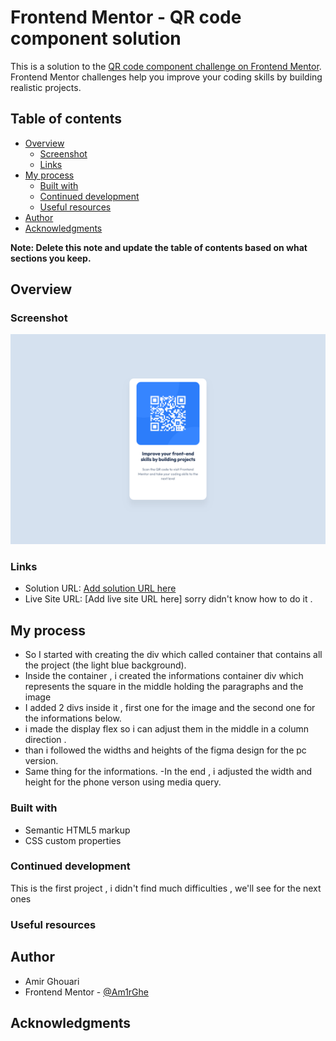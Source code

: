 # Frontend Mentor - QR code component solution

This is a solution to the [QR code component challenge on Frontend Mentor](https://www.frontendmentor.io/challenges/qr-code-component-iux_sIO_H). Frontend Mentor challenges help you improve your coding skills by building realistic projects. 

## Table of contents

- [Overview](#overview)
  - [Screenshot](#screenshot)
  - [Links](#links)
- [My process](#my-process)
  - [Built with](#built-with)
  - [Continued development](#continued-development)
  - [Useful resources](#useful-resources)
- [Author](#author)
- [Acknowledgments](#acknowledgments)

**Note: Delete this note and update the table of contents based on what sections you keep.**

## Overview

### Screenshot

![](./images/screenshot.png)



### Links

- Solution URL: [Add solution URL here](https://github.com/Am1rGhe/Qr-code-component)
- Live Site URL: [Add live site URL here] sorry didn't know how to do it .

## My process

- So I started with creating the div which called container that contains all the project (the light blue background).
- Inside the container , i created the informations container div which represents the square in the middle holding the       paragraphs and the image
- I added 2 divs inside it , first one for the image and the second one for the informations below.
- i made the display flex so i can adjust them in the middle in a column direction .
- than i followed the widths and heights of the figma design for the pc version. 
- Same thing for the informations.
-In the end , i adjusted the width and height for the phone verson using media query. 
### Built with

- Semantic HTML5 markup
- CSS custom properties





### Continued development

This is the first project , i didn't find much difficulties , we'll see for the next ones

### Useful resources


## Author

- Amir Ghouari
- Frontend Mentor - [@Am1rGhe](https://www.frontendmentor.io/profile/Am1rGhe)




## Acknowledgments
